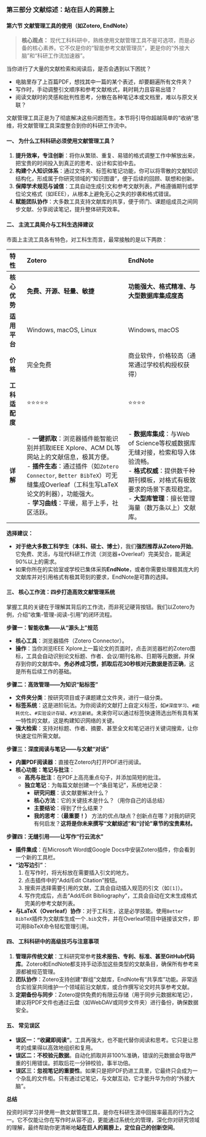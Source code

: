 ### **第三部分 文献综述：站在巨人的肩膀上**

#### **第六节 文献管理工具的使用（如Zotero, EndNote）**

> **核心观点：** 现代工科科研中，熟练使用文献管理工具不是可选项，而是必备的核心素养。它不仅是你的“智能参考文献管理员”，更是你的“外接大脑”和“科研工作流加速器”。

当你进行了大量的文献检索和阅读后，是否会遇到以下困扰？

* 电脑里存了上百篇PDF，想找其中一篇的某个表述，却要翻遍所有文件夹？
* 写作时，手动调整引文顺序和参考文献格式，耗时耗力且容易出错？
* 阅读文献时的灵感和批判性思考，分散在各种笔记本或文档里，难以与原文关联？

文献管理工具正是为了彻底解决这些问题而生。本节将引导你超越简单的“收纳”思维，将文献管理工具深度整合到你的科研工作流中。

#### **一、 为什么工科科研必须使用文献管理工具？**

1. **提升效率，专注创新**：将你从繁琐、重复、易错的格式调整工作中解放出来，把宝贵的时间投入到真正的思考、设计和实验中去。
2. **构建个人知识体系**：通过文件夹、标签和笔记功能，你可以将零散的文献知识结构化，形成属于你研究领域的“知识图谱”，便于后续的回顾、联想和创新。
3. **保障学术规范与诚信**：工具自动生成引文和参考文献列表，严格遵循期刊或学位论文格式（如IEEE），从根本上避免无心之失的抄袭和格式错误。
4. **赋能团队协作**：大多数工具支持文献库的共享，便于师门、课题组成员之间同步文献、分享阅读笔记，提升整体研究效率。

#### **二、 主流工具简介与工科生选择建议**

市面上主流工具各有特色，对工科生而言，最常接触的是以下两款：

| 特性 | **Zotero** | **EndNote** |
| :--- | :--- | :--- |
| **核心优势** | **免费、开源、轻量、敏捷** | **功能强大、格式精准、与大型数据库集成度高** |
| **适用平台** | Windows, macOS, Linux | Windows, macOS |
| **价格** | 完全免费 | 商业软件，价格较高（通常通过学校机构授权获得） |
| **工科适配度** | ⭐⭐⭐⭐⭐ | ⭐⭐⭐⭐ |
| **详解** | - **一键抓取**：浏览器插件能智能识别并抓取IEEE Xplore、ACM DL等网站上的文献信息，极其方便。<br>- **插件生态**：通过插件（如`Zotero Connector`, `Better BibTeX`）可无缝集成Overleaf（工科生写LaTeX论文的利器），功能强大。<br>- **学习曲线**：平缓，易于上手，社区活跃。 | - **数据库集成**：与Web of Science等权威数据库无缝对接，检索和导入体验流畅。<br>- **格式权威**：提供数千种期刊模板，对格式有极致要求的场景下表现稳定。<br>- **大型库管理**：擅长管理海量（数万条以上）文献库。 |

**选择建议：**

* **对于绝大多数工科学生（本科、硕士、博士）**，我们**强烈推荐从Zotero开始**。它免费、灵活，与现代科研工作流（浏览器+Overleaf）完美契合，能满足90%以上的需求。
* 如果你所在的实验室或学校已集体采购**EndNote**，或者你需要处理极其庞大的文献库并对引用格式有极其苛刻的要求，EndNote是可靠的选择。

#### **三、 核心工作流：四步打造高效文献管理系统**

掌握工具的关键在于理解其背后的工作流，而非死记硬背按钮。我们以Zotero为例，介绍“收集-管理-阅读-引用”的闭环流程。

**步骤一：智能收集——从“源头上”规范**

* **核心工具**：浏览器插件（Zotero Connector）。
* **操作**：当你浏览IEEE Xplore上一篇论文的页面时，点击浏览器栏的Zotero图标，工具会自动识别论文标题、作者、会议/期刊名称、日期等元数据，并保存到你的文献库中。**务必养成习惯，抓取后花30秒核对元数据是否正确**，这是所有后续工作的基础。

**步骤二：高效管理——为知识“贴标签”**

* **文件夹分类**：按研究项目或子课题建立文件夹，进行一级分类。
* **标签系统**：这是进阶玩法。为你阅读的文献打上自定义标签，如`#深度学习`、`#能耗优化`、`#实验设计存疑`、`#方法新颖`。未来你可以通过标签快速筛选出所有具有某一特性的文献，这是构建知识网络的关键。
* **强大检索**：支持对标题、作者、摘要、甚至全文和笔记进行关键词搜索，让你快速定位所需文献。

**步骤三：深度阅读与笔记——与文献“对话”**

* **内置PDF阅读器**：直接在Zotero内打开PDF进行阅读。
* **核心功能：笔记与批注**：
  * **高亮与批注**：在PDF上高亮重点句子，并添加简短的批注。
  * **独立笔记**：为每篇文献创建一个“条目笔记”，系统地记录：
    * **研究问题**：该文献要解决什么？
    * **核心方法**：它的关键技术是什么？（用你自己的话总结）
    * **主要结论**：得到了什么结果？
    * **我的思考**：**（最重要！）** 方法的优点/缺点？创新点在哪？对我的研究有何启发？**这将是你未来撰写“文献综述”和“讨论”章节的宝贵素材。**

**步骤四：无缝引用——让写作“行云流水”**

* **插件集成**：在Microsoft Word或Google Docs中安装Zotero插件，你会看到一个新的工具栏。
* **“边写边引”**：
    1. 在写作时，将光标放在需要插入引文的地方。
    2. 点击插件中的“Add/Edit Citation”按钮。
    3. 搜索并选择需要引用的文献，工具会自动插入规范的引文（如`[1]`）。
    4. 写作完成后，点击“Add/Edit Bibliography”，工具会自动在文末生成格式完美的参考文献列表。
* **与LaTeX（Overleaf）协作**：对于工科生，这是必学技能。使用`Better BibTeX`插件为文献库生成一个`.bib`文件，并在Overleaf项目中链接该文件，即可用BibTeX命令轻松管理引用。

#### **四、 工科科研中的高级技巧与注意事项**

1. **管理非传统文献**：工科研究常参考**技术报告、专利、标准、甚至GitHub代码库**。Zotero和EndNote都支持手动添加这些类型的文献条目，确保所有参考来源都被规范管理。
2. **团队协作**：Zotero支持创建“群组”文献库，EndNote有“共享库”功能。非常适合实验室共同维护一个领域前沿文献库，或合作撰写论文时共享参考文献。
3. **定期备份与同步**：Zotero提供免费的有限云存储（用于同步元数据和笔记），建议将PDF文件也通过云盘（如WebDAV或同步文件夹）进行备份，确保数据安全。

#### **五、 常见误区**

* **误区一：“收藏即阅读”**。工具再强大，也不能代替你阅读和思考。它只是让思考的成果得以高效地组织和复用。
* **误区二：不校验元数据**。自动化抓取并非100%准确，错误的元数据会导致严重的引用错误。抓取后花一分钟校验，事半功倍。
* **误区三：忽视笔记的重要性**。如果只是把PDF扔进工具里，它最终只会成为一个杂乱的文件柜。只有通过记笔记，与文献互动，它才能升华为你的“外接大脑”。

**总结**

投资时间学习并使用一款文献管理工具，是你在科研生涯中回报率最高的行为之一。它不仅能让你在写作时从容不迫，更能通过系统化的管理，深化你对研究领域的理解，最终帮助你更清晰地**站在巨人的肩膀上，定位自己的创新空间**。
